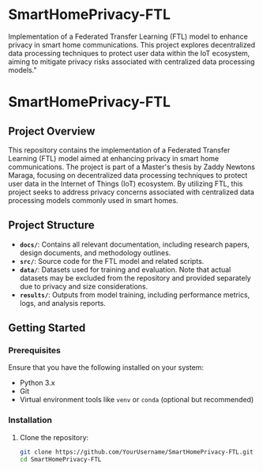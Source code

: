 # SmartHomePrivacy-FTL
Implementation of a Federated Transfer Learning (FTL) model to enhance privacy in smart home communications. This project explores decentralized data processing techniques to protect user data within the IoT ecosystem, aiming to mitigate privacy risks associated with centralized data processing models."


# SmartHomePrivacy-FTL

## Project Overview

This repository contains the implementation of a Federated Transfer Learning (FTL) model aimed at enhancing privacy in smart home communications. The project is part of a Master's thesis by Zaddy Newtons Maraga, focusing on decentralized data processing techniques to protect user data in the Internet of Things (IoT) ecosystem. By utilizing FTL, this project seeks to address privacy concerns associated with centralized data processing models commonly used in smart homes.

## Project Structure

- **`docs/`**: Contains all relevant documentation, including research papers, design documents, and methodology outlines.
- **`src/`**: Source code for the FTL model and related scripts.
- **`data/`**: Datasets used for training and evaluation. Note that actual datasets may be excluded from the repository and provided separately due to privacy and size considerations.
- **`results/`**: Outputs from model training, including performance metrics, logs, and analysis reports.

## Getting Started

### Prerequisites

Ensure that you have the following installed on your system:

- Python 3.x
- Git
- Virtual environment tools like `venv` or `conda` (optional but recommended)

### Installation

1. Clone the repository:

   ```bash
   git clone https://github.com/YourUsername/SmartHomePrivacy-FTL.git
   cd SmartHomePrivacy-FTL
